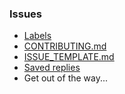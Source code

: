 ### Issues

- [Labels](https://help.github.com/en/articles/creating-a-label)
- [CONTRIBUTING.md](https://help.github.com/en/articles/setting-guidelines-for-repository-contributors)
- [ISSUE_TEMPLATE.md](https://help.github.com/en/articles/manually-creating-a-single-issue-template-for-your-repository)
- [Saved replies](https://help.github.com/en/articles/working-with-saved-replies)
- Get out of the way...
